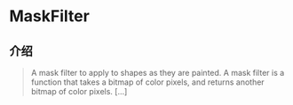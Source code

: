 # MaskFilter

## 介绍

> A mask filter to apply to shapes as they are painted. A mask filter is a function that takes a bitmap of color pixels, and returns another bitmap of color pixels. [...]
